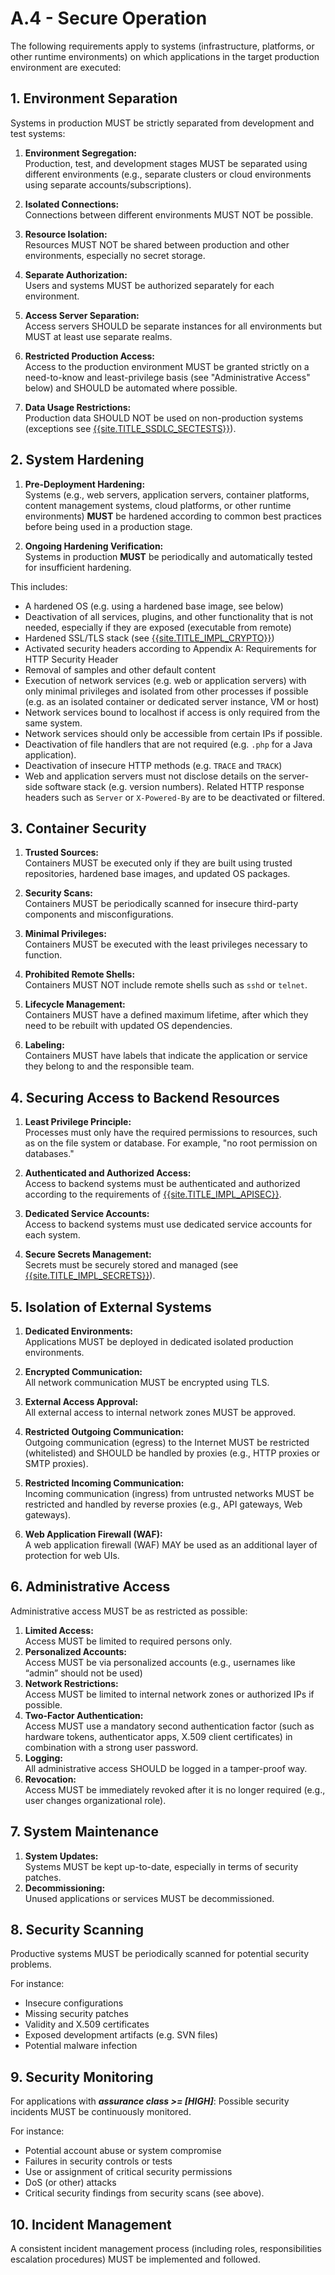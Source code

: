 # A.4 - Secure Operation

The following requirements apply to systems (infrastructure, platforms, or other runtime environments) on which applications in the target production environment are executed:

## 1. Environment Separation
Systems in production MUST be strictly separated from development and test systems:

1. **Environment Segregation:**  
   Production, test, and development stages MUST be separated using different environments (e.g., separate clusters or cloud environments using separate accounts/subscriptions).

2. **Isolated Connections:**  
   Connections between different environments MUST NOT be possible.

3. **Resource Isolation:**  
   Resources MUST NOT be shared between production and other environments, especially no secret storage.

4. **Separate Authorization:**  
   Users and systems MUST be authorized separately for each environment.

5. **Access Server Separation:**  
   Access servers SHOULD be separate instances for all environments but MUST at least use separate realms.

6. **Restricted Production Access:**  
   Access to the production environment MUST be granted strictly on a need-to-know and least-privilege basis (see "Administrative Access" below) and SHOULD be automated where possible.

7. **Data Usage Restrictions:**  
   Production data SHOULD NOT be used on non-production systems (exceptions see [{{site.TITLE_SSDLC_SECTESTS}}]({{site.URL_SSDLC_SECTESTS}})).
   
## 2. System Hardening
1. **Pre-Deployment Hardening:**  
   Systems (e.g., web servers, application servers, container platforms, content management systems, cloud platforms, or other runtime environments) **MUST** be hardened according to common best practices before being used in a production stage.

2. **Ongoing Hardening Verification:**  
   Systems in production **MUST** be periodically and automatically tested for insufficient hardening.

This includes:
- A hardened OS (e.g. using a hardened base image, see below)
- Deactivation of all services, plugins, and other functionality that is not needed, especially if they are exposed (executable from remote)
- Hardened SSL/TLS stack (see [{{site.TITLE_IMPL_CRYPTO}}]({{site.URL_IMPL_CRYPTO}}))
- Activated security headers according to Appendix A: Requirements for HTTP Security Header
- Removal of samples and other default content
- Execution of network services (e.g. web or application servers) with only minimal privileges and isolated from other processes if possible (e.g. as an isolated container or dedicated server instance, VM or host)
- Network services bound to localhost if access is only required from the same system.
- Network services should only be accessible from certain IPs if possible.
- Deactivation of file handlers that are not required (e.g. `.php` for a Java application).
- Deactivation of insecure HTTP methods (e.g. `TRACE` and `TRACK`)
- Web and application servers must not disclose details on the server-side software stack (e.g. version numbers). Related HTTP response headers such as `Server` or `X-Powered-By` are to be deactivated or filtered.

## 3. Container Security
1. **Trusted Sources:**  
   Containers MUST be executed only if they are built using trusted repositories, hardened base images, and updated OS packages.

2. **Security Scans:**  
   Containers MUST be periodically scanned for insecure third-party components and misconfigurations.

3. **Minimal Privileges:**  
   Containers MUST be executed with the least privileges necessary to function.

4. **Prohibited Remote Shells:**  
   Containers MUST NOT include remote shells such as `sshd` or `telnet`.

5. **Lifecycle Management:**  
   Containers MUST have a defined maximum lifetime, after which they need to be rebuilt with updated OS dependencies.

6. **Labeling:**  
   Containers MUST have labels that indicate the application or service they belong to and the responsible team.

## 4. Securing Access to Backend Resources

1. **Least Privilege Principle:**  
   Processes must only have the required permissions to resources, such as on the file system or database. For example, "no root permission on databases."

2. **Authenticated and Authorized Access:**  
   Access to backend systems must be authenticated and authorized according to the requirements of [{{site.TITLE_IMPL_APISEC}}]({{site.URL_IMPL_APISEC}}).

3. **Dedicated Service Accounts:**  
   Access to backend systems must use dedicated service accounts for each system.

4. **Secure Secrets Management:**  
   Secrets must be securely stored and managed (see [{{site.TITLE_IMPL_SECRETS}}]({{site.URL_IMPL_SECRETS}})).

## 5. Isolation of External Systems

1. **Dedicated Environments:**  
   Applications MUST be deployed in dedicated isolated production environments.

2. **Encrypted Communication:**  
   All network communication MUST be encrypted using TLS.

3. **External Access Approval:**  
   All external access to internal network zones MUST be approved.

4. **Restricted Outgoing Communication:**  
   Outgoing communication (egress) to the Internet MUST be restricted (whitelisted) and SHOULD be handled by proxies (e.g., HTTP proxies or SMTP proxies).

5. **Restricted Incoming Communication:**  
   Incoming communication (ingress) from untrusted networks MUST be restricted and handled by reverse proxies (e.g., API gateways, Web gateways).

6. **Web Application Firewall (WAF):**  
   A web application firewall (WAF) MAY be used as an additional layer of protection for web UIs.

## 6. Administrative Access

Administrative access MUST be as restricted as possible:

1. **Limited Access:**  
   Access MUST be limited to required persons only.
2. **Personalized Accounts:**  
   Access MUST be via personalized accounts (e.g., usernames like “admin” should not be used)
3. **Network Restrictions:**  
   Access MUST be limited to internal network zones or authorized IPs if possible.
4. **Two-Factor Authentication:**  
   Access MUST use a mandatory second authentication factor (such as hardware tokens, authenticator apps, X.509 client certificates) in combination with a strong user password.
5. **Logging:**  
   All administrative access SHOULD be logged in a tamper-proof way.
6. **Revocation:**  
   Access MUST be immediately revoked after it is no longer required (e.g., user changes organizational role).

## 7. System Maintenance

1. **System Updates:**  
   Systems MUST be kept up-to-date, especially in terms of security patches.
2. **Decommissioning:**  
   Unused applications or services MUST be decommissioned.

## 8. Security Scanning
Productive systems MUST be periodically scanned for potential security problems. 

For instance:
- Insecure configurations
- Missing security patches
- Validity and X.509 certificates
- Exposed development artifacts (e.g. SVN files)
- Potential malware infection

## 9. Security Monitoring
For applications with ***assurance class >= [HIGH]***: Possible security incidents MUST be continuously monitored. 

For instance:
- Potential account abuse or system compromise
- Failures in security controls or tests
- Use or assignment of critical security permissions
- DoS (or other) attacks
- Critical security findings from security scans (see above).

## 10. Incident Management

A consistent incident management process (including roles, responsibilities escalation procedures) MUST be implemented and followed.
